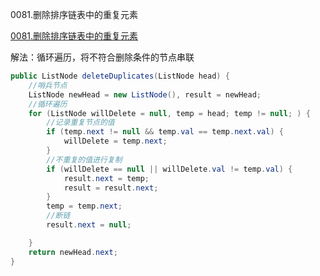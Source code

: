 0081.删除排序链表中的重复元素

[0081.删除排序链表中的重复元素](https://leetcode-cn.com/problems/remove-duplicates-from-sorted-list-ii/)

解法：循环遍历，将不符合删除条件的节点串联



```java
public ListNode deleteDuplicates(ListNode head) {
    //哨兵节点
    ListNode newHead = new ListNode(), result = newHead;
    //循环遍历
    for (ListNode willDelete = null, temp = head; temp != null; ) {
        //记录重复节点的值
        if (temp.next != null && temp.val == temp.next.val) {
            willDelete = temp.next;
        }
        //不重复的值进行复制
        if (willDelete == null || willDelete.val != temp.val) {
            result.next = temp;
            result = result.next;
        }
        temp = temp.next;
        //断链
        result.next = null;

    }
    return newHead.next;
}
```

